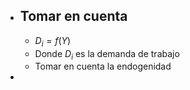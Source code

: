 - Tomar en cuenta
	-
	- $D_i=f(Y)$
	- Donde $D_i$ es la demanda de trabajo
	- Tomar en cuenta la endogenidad
-